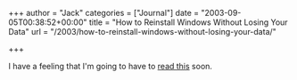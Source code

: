+++
author = "Jack"
categories = ["Journal"]
date = "2003-09-05T00:38:52+00:00"
title = "How to Reinstall Windows Without Losing Your Data"
url = "/2003/how-to-reinstall-windows-without-losing-your-data/"

+++

I have a feeling that I'm going to have to [read this][1] soon.

 [1]: http://www.pcworld.com/howto/article/0,aid,111652,00.asp